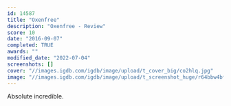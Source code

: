 ```yaml
---
id: 14587
title: "Oxenfree"
description: "Oxenfree - Review"
score: 10
date: "2016-09-07"
completed: TRUE
awards: ""
modified_date: "2022-07-04"
screenshots: []
cover: "//images.igdb.com/igdb/image/upload/t_cover_big/co2hlq.jpg"
image: "//images.igdb.com/igdb/image/upload/t_screenshot_huge/r64bbw4bfl1cxa8oez0y.jpg"
---
```

Absolute incredible.